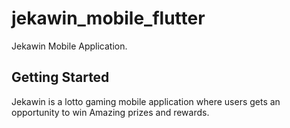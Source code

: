 # jekawin_mobile_flutter

Jekawin Mobile Application.

## Getting Started

Jekawin is a lotto gaming mobile application where users gets an opportunity to win Amazing prizes and rewards. 
